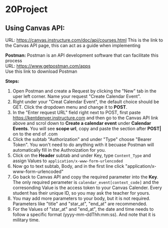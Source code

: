 # 20Project

## Using Canvas API:
URL: https://canvas.instructure.com/doc/api/courses.html
   This is the link to the Canvas API page, this can act as a guide when implementing  
  
**Postman:**
   Postman is an API development software that can facilitate this process  
   URL: https://www.getpostman.com/apps  
   Use this link to download Postman  

**Steps:**
  1. Open Postman and create a Request by clicking the "New" tab in the uper left corner. Name your request "Create Calendar Event".
  2. Right under your "Creat Calendar Event", the default choice should be GET. Click the dropdown menu and change it to **POST**. 
  3. In the "Enter request URL" field right next to POST, first paste https://kentdenver.instructure.com and then go to the Canvas API          link above and scrol down to **Create a calendar event** under **Calendar Events**. You will see **scope url**, copy and paste the        section after **POST|** on to the end of .com
  2. Click the subtab "Authorization" and under "Type" choose "Bearer Token". You won't need to do anything with it becuase Postman will        automatically fill in the Authroization for you.
  3. Click on the **Header** subtab and under Key, type `Content_Type` and assign Values to `application/x-www-form-urlencoded`
  4. Now go to text subtab, Body, and in the first line click "application/x-www-form-urlencoded"
  3. Go back to Canvas API and copy the required parameter into the **Key**. The only required perameter is `calendar_event[context_code]`      and the corresonding Value is the access token to your Canvas Calender. Every student has their unique ID, so you may ask the teacher      for yours. 
  4. You may add more parameters to your body, but it is not required. Parameters like "title" and "star_at", "end_at" are recommended. 
  5. For the Values of "star_at" and "end_at", the date and time needs to follow a specific format (yyyy-mm-ddThh:mm:ss). And note that it      is military time. 
  
  
